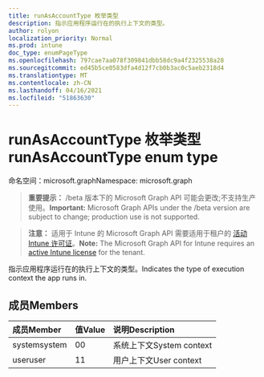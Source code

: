 ```yaml
---
title: runAsAccountType 枚举类型
description: 指示应用程序运行在的执行上下文的类型。
author: rolyon
localization_priority: Normal
ms.prod: intune
doc_type: enumPageType
ms.openlocfilehash: 797cae7aa078f309841dbb58dc9a4f2325538a28
ms.sourcegitcommit: ed45b5ce0583dfa4d12f7cb0b3ac0c5aeb2318d4
ms.translationtype: MT
ms.contentlocale: zh-CN
ms.lasthandoff: 04/16/2021
ms.locfileid: "51863630"
---
```

# <a name="runasaccounttype-enum-type"></a><span data-ttu-id="77500-103">runAsAccountType 枚举类型</span><span class="sxs-lookup"><span data-stu-id="77500-103">runAsAccountType enum type</span></span>

<span data-ttu-id="77500-104">命名空间：microsoft.graph</span><span class="sxs-lookup"><span data-stu-id="77500-104">Namespace: microsoft.graph</span></span>

> <span data-ttu-id="77500-105">**重要提示：** /beta 版本下的 Microsoft Graph API 可能会更改;不支持生产使用。</span><span class="sxs-lookup"><span data-stu-id="77500-105">**Important:** Microsoft Graph APIs under the /beta version are subject to change; production use is not supported.</span></span>

> <span data-ttu-id="77500-106">**注意：** 适用于 Intune 的 Microsoft Graph API 需要适用于租户的 [活动 Intune 许可证](https://go.microsoft.com/fwlink/?linkid=839381)。</span><span class="sxs-lookup"><span data-stu-id="77500-106">**Note:** The Microsoft Graph API for Intune requires an [active Intune license](https://go.microsoft.com/fwlink/?linkid=839381) for the tenant.</span></span>

<span data-ttu-id="77500-107">指示应用程序运行在的执行上下文的类型。</span><span class="sxs-lookup"><span data-stu-id="77500-107">Indicates the type of execution context the app runs in.</span></span>

## <a name="members"></a><span data-ttu-id="77500-108">成员</span><span class="sxs-lookup"><span data-stu-id="77500-108">Members</span></span>
|<span data-ttu-id="77500-109">成员</span><span class="sxs-lookup"><span data-stu-id="77500-109">Member</span></span>|<span data-ttu-id="77500-110">值</span><span class="sxs-lookup"><span data-stu-id="77500-110">Value</span></span>|<span data-ttu-id="77500-111">说明</span><span class="sxs-lookup"><span data-stu-id="77500-111">Description</span></span>|
|:---|:---|:---|
|<span data-ttu-id="77500-112">system</span><span class="sxs-lookup"><span data-stu-id="77500-112">system</span></span>|<span data-ttu-id="77500-113">0</span><span class="sxs-lookup"><span data-stu-id="77500-113">0</span></span>|<span data-ttu-id="77500-114">系统上下文</span><span class="sxs-lookup"><span data-stu-id="77500-114">System context</span></span>|
|<span data-ttu-id="77500-115">user</span><span class="sxs-lookup"><span data-stu-id="77500-115">user</span></span>|<span data-ttu-id="77500-116">1</span><span class="sxs-lookup"><span data-stu-id="77500-116">1</span></span>|<span data-ttu-id="77500-117">用户上下文</span><span class="sxs-lookup"><span data-stu-id="77500-117">User context</span></span>|




